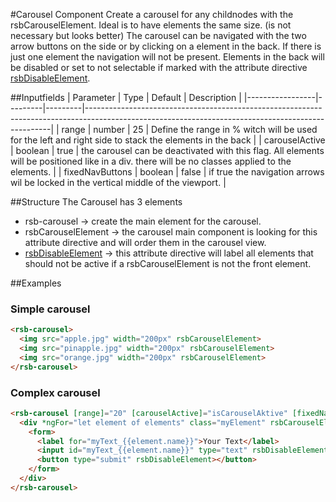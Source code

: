 #Carousel Component
Create a carousel for any childnodes with the rsbCarouselElement. Ideal is to have elements the same size. (is not necessary but looks better)
The carousel can be navigated with the two arrow buttons on the side or by clicking on a element in the back.
If there is just one element the navigation will not be present.
Elements in the back will be disabled or set to not selectable if marked with the attribute directive [rsbDisableElement](../disable-element).

##Inputfields
| Parameter       | Type    | Default | Description                                                                                                                                       |
|-----------------|---------|---------|---------------------------------------------------------------------------------------------------------------------------------------------------|
| range           | number  | 25      | Define the range in % witch will be used for the left and right side to stack the elements in the back                                            |
| carouselActive  | boolean | true    | the carousel can be deactivated with this flag. All elements will be positioned like in a div. there will be no classes applied to the elements.  |
| fixedNavButtons | boolean | false   | if true the navigation arrows wil be locked in the vertical middle of the viewport.                                                               |

##Structure
The Carousel has 3 elements
* rsb-carousel -> create the main element for the carousel.
* rsbCarouselElement -> the carousel main component is looking for this attribute directive and will order them in the carousel view.
* [rsbDisableElement](../disable-element) -> this attribute directive will label all elements that should not be active if a rsbCarouselElement is not the front element.

##Examples
### Simple carousel
```html
<rsb-carousel>
  <img src="apple.jpg" width="200px" rsbCarouselElement>
  <img src="pinapple.jpg" width="200px" rsbCarouselElement>
  <img src="orange.jpg" width="200px" rsbCarouselElement>
</rsb-carousel>
```

### Complex carousel
```html
<rsb-carousel [range]="20" [carouselActive]="isCarouselAktive" [fixedNavButtons]="true">
  <div *ngFor="let element of elements" class="myElement" rsbCarouselElement>
    <form>
      <label for="myText_{{element.name}}">Your Text</label>
      <input id="myText_{{element.name}}" type="text" rsbDisableElement>
      <button type="submit" rsbDisableElement></button>
    </form>
  </div>
</rsb-carousel>
```




